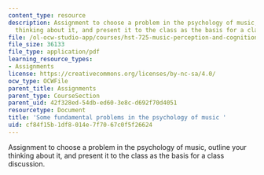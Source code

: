 ```yaml
---
content_type: resource
description: Assignment to choose a problem in the psychology of music, outline your
  thinking about it, and present it to the class as the basis for a class discussion.
file: /ol-ocw-studio-app/courses/hst-725-music-perception-and-cognition-spring-2009/cf84f15b1df8014e7f7067c0f5f26624_MITHST_725S09_assn01_fdqst.pdf
file_size: 36133
file_type: application/pdf
learning_resource_types:
- Assignments
license: https://creativecommons.org/licenses/by-nc-sa/4.0/
ocw_type: OCWFile
parent_title: Assignments
parent_type: CourseSection
parent_uid: 42f328ed-54db-ed60-3e8c-d692f70d4051
resourcetype: Document
title: 'Some fundamental problems in the psychology of music '
uid: cf84f15b-1df8-014e-7f70-67c0f5f26624
---
```

Assignment to choose a problem in the psychology of music, outline your thinking about it, and present it to the class as the basis for a class discussion.